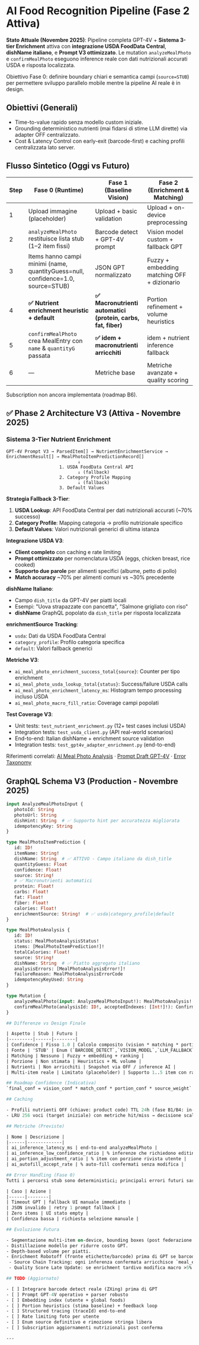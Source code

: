 # AI Food Recognition Pipeline (Fase 2 Attiva)

**Stato Attuale (Novembre 2025)**: Pipeline completa GPT-4V + **Sistema 3-tier Enrichment** attiva con **integrazione USDA FoodData Central**, **dishName italiano**, e **Prompt V3 ottimizzato**. Le mutation `analyzeMealPhoto` e `confirmMealPhoto` eseguono inference reale con dati nutrizionali accurati USDA e risposta localizzata.

Obiettivo Fase 0: definire boundary chiari e semantica campi (`source=STUB`) per permettere sviluppo parallelo mobile mentre la pipeline AI reale è in design.

## Obiettivi (Generali)

- Time-to-value rapido senza modello custom iniziale.
- Grounding deterministico nutrienti (mai fidarsi di stime LLM dirette) via adapter OFF centralizzato.
- Cost & Latency Control con early-exit (barcode-first) e caching profili centralizzata lato server.

## Flusso Sintetico (Oggi vs Futuro)

| Step | Fase 0 (Runtime) | Fase 1 (Baseline Vision) | Fase 2 (Enrichment & Matching) |
|------|------------------|--------------------------|--------------------------------|
| 1 | Upload immagine (placeholder) | Upload + basic validation | Upload + on-device preprocessing |
| 2 | `analyzeMealPhoto` restituisce lista stub (1–2 item fissi) | Barcode detect + GPT-4V prompt | Vision model custom + fallback GPT |
| 3 | Items hanno campi minimi (name, quantityGuess=null, confidence=1.0, source=STUB) | JSON GPT normalizzato | Fuzzy + embedding matching OFF + dizionario |
| 4 | **✅ Nutrient enrichment heuristic + default** | **✅ Macronutrienti automatici (protein, carbs, fat, fiber)** | Portion refinement + volume heuristics |
| 5 | `confirmMealPhoto` crea MealEntry con `name` & `quantityG` passata | **✅ idem + macronutrienti arricchiti** | idem + nutrient inference fallback |
| 6 | — | Metriche base | Metriche avanzate + quality scoring |

Subscription non ancora implementata (roadmap B6).

## **✅ Phase 2 Architecture V3 (Attiva - Novembre 2025)**

### Sistema 3-Tier Nutrient Enrichment

```
GPT-4V Prompt V3 → ParsedItem[] → NutrientEnrichmentService → EnrichmentResult[] → MealPhotoItemPredictionRecord[]
                           ↓
                    1. USDA FoodData Central API
                           ↓ (fallback)
                    2. Category Profile Mapping  
                           ↓ (fallback)
                    3. Default Values
```

**Strategia Fallback 3-Tier**:
1. **USDA Lookup**: API FoodData Central per dati nutrizionali accurati (~70% successo)
2. **Category Profile**: Mapping categoria → profilo nutrizionale specifico
3. **Default Values**: Valori nutrizionali generici di ultima istanza

**Integrazione USDA V3**:
- **Client completo** con caching e rate limiting
- **Prompt ottimizzato** per nomenclatura USDA (eggs, chicken breast, rice cooked)
- **Supporto due parole** per alimenti specifici (albume, petto di pollo)
- **Match accuracy** ~70% per alimenti comuni vs ~30% precedente

**dishName Italiano**:
- Campo `dish_title` da GPT-4V per piatti locali
- Esempi: "Uova strapazzate con pancetta", "Salmone grigliato con riso"
- **dishName** GraphQL popolato da `dish_title` per risposta localizzata

**enrichmentSource Tracking**:
- `usda`: Dati da USDA FoodData Central
- `category_profile`: Profilo categoria specifica  
- `default`: Valori fallback generici

**Metriche V3**:
- `ai_meal_photo_enrichment_success_total{source}`: Counter per tipo enrichment
- `ai_meal_photo_usda_lookup_total{status}`: Success/failure USDA calls
- `ai_meal_photo_enrichment_latency_ms`: Histogram tempo processing incluso USDA
- `ai_meal_photo_macro_fill_ratio`: Coverage campi popolati

**Test Coverage V3**: 
- Unit tests: `test_nutrient_enrichment.py` (12+ test cases inclusi USDA)
- Integration tests: `test_usda_client.py` (API real-world scenarios)
- End-to-end: Italian dishName + enrichment source validation
- Integration tests: `test_gpt4v_adapter_enrichment.py` (end-to-end)

Riferimenti correlati: [AI Meal Photo Analysis](ai_meal_photo.md) · [Prompt Draft GPT-4V](ai_food_recognition_prompt.md) · [Error Taxonomy](ai_meal_photo_errors.md)

## GraphQL Schema V3 (Production - Novembre 2025)

```graphql
input AnalyzeMealPhotoInput {
   photoId: String
   photoUrl: String  
   dishHint: String  # ✅ Supporto hint per accuratezza migliorata
   idempotencyKey: String
}

type MealPhotoItemPrediction {
   id: ID!
   itemName: String!
   dishName: String  # ✅ ATTIVO - Campo italiano da dish_title  
   quantityGuess: Float
   confidence: Float!
   source: String!
   # ✅ Macronutrienti automatici
   protein: Float!   
   carbs: Float!     
   fat: Float!       
   fiber: Float!     
   calories: Float!
   enrichmentSource: String!  # ✅ usda|category_profile|default
}

type MealPhotoAnalysis {
   id: ID!
   status: MealPhotoAnalysisStatus!
   items: [MealPhotoItemPrediction!]!
   totalCalories: Float!
   source: String!
   dishName: String  # ✅ Piatto aggregato italiano
   analysisErrors: [MealPhotoAnalysisError!]!
   failureReason: MealPhotoAnalysisErrorCode
   idempotencyKeyUsed: String
}

type Mutation {
   analyzeMealPhoto(input: AnalyzeMealPhotoInput!): MealPhotoAnalysis!
   confirmMealPhoto(analysisId: ID!, acceptedIndexes: [Int!]!): ConfirmMealPhotoResult!  
}

## Differenze vs Design Finale

| Aspetto | Stub | Futuro |
|---------|------|--------|
| Confidence | Fisso 1.0 | Calcolo composito (vision * matching * portion) |
| Fonte | 'STUB' | Enum (`BARCODE_DETECT`,`VISION_MODEL`,`LLM_FALLBACK`) |
| Matching | Nessuno | Fuzzy + embedding + ranking |
| Porzione | Non stimata | Heuristics + ML volume |
| Nutrienti | Non arricchiti | Snapshot via OFF / inference AI | 
| Multi-item reale | Limitato (placeholder) | Supporto 1..5 item con ranking |

## Roadmap Confidence (Indicativa)
`final_conf = vision_conf * match_conf * portion_conf * source_weight` (clamp 0..1) — implementazione Fase 2.

## Caching

- Profili nutrienti OFF (chiave: product code) TTL 24h (fase B1/B4: in-memory + SWR; eventuale Redis se eviction > soglia).
- LRU 256 voci (target iniziale) con metriche hit/miss → decisione scaling.

## Metriche (Previste)

| Nome | Descrizione |
|------|-------------|
| ai_inference_latency_ms | end-to-end analyzeMealPhoto |
| ai_inference_low_confidence_ratio | % inferenze che richiedono editing |
| ai_portion_adjustment_ratio | % item con porzione rivista utente |
| ai_autofill_accept_rate | % auto-fill confermati senza modifica |

## Error Handling (Fase 0)
Tutti i percorsi stub sono deterministici; principali errori futuri saranno introdotti in Fase 1 (timeout model, parsing JSON). Manteniamo già un punto di estensione per differenziare `source`.

| Caso | Azione |
|------|--------|
| Timeout GPT | fallback UI manuale immediato |
| JSON invalido | retry 1 prompt fallback |
| Zero items | UI stato empty |
| Confidenza bassa | richiesta selezione manuale |

## Evoluzione Futura

- Segmentazione multi-item on-device, bounding boxes (post federazione eventuale).
- Distillazione modello per ridurre costo GPT.
- Depth-based volume per piatti.
- Enrichment Robotoff (fronte etichette/barcode) prima di GPT se barcode mancante.
 - Source Chain Tracking: ogni inferenza confermata arricchisce `meal_entry.source_chain` (lista step: barcode→OFF normalization→AI match→portion adjust) per audit.
 - Quality Score Late Update: se enrichment tardivo modifica macro >5% ricalcolo `quality_score` (non mutiamo snapshot nutrienti originale, append step al source_chain).

## TODO (Aggiornato)

- [ ] Integrare barcode detect reale (ZXing) prima di GPT
- [ ] Prompt GPT-4V operativo + parser robusto
- [ ] Embedding index (utente + global foods)
- [ ] Portion heuristics (stima baseline) + feedback loop
- [ ] Structured tracing (traceId) end-to-end
- [ ] Rate limiting foto per utente
- [ ] Enum source definitivo e rimozione stringa libera
- [ ] Subscription aggiornamenti nutrizionali post conferma

---
